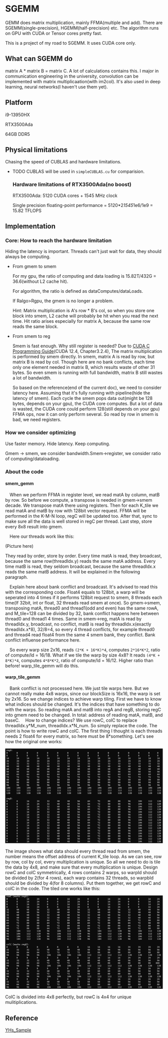 # SGEMM
  GEMM does matrix multiplication, mainly FFMA\(multiple and add\). There are SGEMM(single-precision), HGEMM(half-precision) etc. The algorithm runs on GPU with CUDA or Tensor cores pretty fast. 
  
  This is a project of my road to SGEMM. It uses CUDA core only. 
## What can SGEMM do
  matrix A * matrix B = matrix C. A lot of calculations contains this. I major in communication engineering in the university, convolution can be implemented with matrix multiplicaation(with im2col). It's also used in deep learning, neural networks(I haven't use them yet).
## Platform
  i9-13950HX
  
  RTX3500Ada
  
  64GB DDR5
## Physical limitations
  Chasing the speed of CUBLAS and hardware limitations. 
  - TODO
  CUBLAS will be used in `simpleCUBLAS.cu` for comparision.
    ### Hardware limitations of RTX3500Ada(no boost)
      RTX3500Ada: 5120 CUDA cores + 1545 MHz clock
    
      Single precision floating-point performance = 5120\*2*1545*1e6/1e9 = 15.82 TFLOPS
## Implementation
### Core: How to reach the hardware limitation
  Hiding the latency is important. Threads can't just wait for data, they should always be computing.
- From gmem to smem

  For my gpu, the ratio of computing and data loading is 15.82T/432G = 36.6(without L2 cache hit).
  
  For algorithm, the ratio is defined as dataComputes/dataLoads.
  
  If Ralgo>Rgpu, the gmem is no longer a problem.

  Hint: Matrix multiplication is A's row * B's col, so when you store one block into smem, L2 cache will probably be hit when you read the next time. Hit ratio arises especially for matrix A, because the same row reads the same block.
- From smem to reg

  Smem is fast enough. Why still register is needed? Due to [CUDA C Programming Guide](https://docs.nvidia.com/cuda/cuda-c-programming-guide/index.html#shared-memory)\(CUDA 12.4, Chapter3.2.4\), The matrix multiplication is performed by smem directly. In smem, matrix A is read by row, but matrix B is read by col. Though here are no bank conflicts, each time only one element needed in matrix B, which results waste of other 31 bytes. So even smem is running with full bandwidth, matrix B still wastes a lot of bandwidth.

  So based on the reference\(end of the current doc\), we need to consider latency here. Assuming that it's fully running with pipeline\(hide the latency of smem\). Each cycle the smem pops data out\(might be 128 bytes, depends on your gpu\), the CUDA core computes. But a lot of data is wasted, the CUDA core could perform 128\(still depends on your gpu\) FFMA ops, now it can only perform several. So read by row in smem is bad, we need registers.
### How we consider optimizing
  Use faster memory. Hide latency. Keep computing.

  Gmem -> smem, we consider bandwidth.Smem->register, we consider ratio of computing/dataloading.
### About the code
#### smem_gemm
&ensp;&ensp;When we perform FFMA in register level, we read matA by column, matB by row. So before we compute, a transpose is needed in gmem->smem decade. We transpose matA there using registers. Then for each K_tile we read matA and matB by row with 128bit vector request. FFMA will be performed in the K-M-N loop, regC will be updated too. After that, sync to make sure all the data is well stored in regC per thread. Last step, store every 8x8 result into gmem. 

&ensp;&ensp;Here our threads work like this:

\(Picture here\)

They read by order, store by order. Every time matA is read, they broadcast, because the same row\(threadIdx.y\) reads the same matA address. Every time matB is read, they seldom broadcast, because the same threadIdx.x reads the same matB address. It will be explained in the following paragraph.

&ensp;&ensp;Explain here about bank conflict and broadcast. It's advised to read this with the corresponding code. Float4 equals to 128bit, a warp will be seperated into 4 times if it performs 128bit request to smem, 8 threads each time\(If 32bit, int or float, 32 threads read smem at once\). So gmem->smem, transposing matA, thread0 and thread1\(odd and even\) has the same rowA, and M_tile=128 can be divided by 32, bank conflict happens here between thread0 and thread1 4 times. Same in smem->reg, matA is read by threadIdx.y, broadcast, no conflict, matB is read by threadIdx.x\(exactly threadIdx.x*8\), 32/8=4, so every 4 thread conflicts, for example thread0 and thread4 read float4 from the same 4 smem bank, they conflict. Bank conflict influense performance here. 

&ensp;&ensp;So every warp size 2x16, reads `(2*K + 16*K)*4`, computes `2*16*K*2`, ratio of compute/ld = 16/18. What if we tile the warp by size 4x8? It reads `(4*K + 8*K)*4`, computes `4*8*K*2`, ratio of compute/ld = 16/12. Higher ratio than before! warp_tile_gemm will do this.
#### warp_tile_gemm
&ensp;&ensp;Bank conflict is not processed here. We just tile warps here. But we cannot really make 4x8 warps, since our blockSize is 16x16, the warp is set by 2x16. So we change indices to achieve warp tiling. First we have to know what indices should be changed. It's the indices that have something to do with the warps. So reading matA and matB into regA and regB, storing regC into gmem need to be changed. In total: address of reading matA, matB, and baseC. 
&ensp;&ensp;How to change indices? We use rowC, colC to replace threadIdx.y\*M_num, threadIdx.x\*N_num. So simply replace the code. The point is how to write rowC and colC. The first thing I thought is each threads needs 2 float4 for every matrix, so here must be 8\*something. Let's see how the original one works: 

![](img/tile1.png)

The image shows what data should every thread read from smem, the number means the offset address of current K_tile loop. As we can see, row by row, col by col, every multiplication is unique. So all we need to do is tile the data by 4x8, and make sure that every multiplication is unique. Design rowC and colC symmetrically, 4 rows contains 2 warps, so warpId should be divided by 2\(for 4 rows\), each warp contains 32 threads, so warpbId should be divided by 4\(for 8 columns\). Put them together, we get rowC and colC in the code. The tiled one works like this:

![](img/tile2.png)

ColC is divided into 4x8 perfectly, but rowC is 4x4 for unique mulitiplications.
## Reference
  [YHs_Sample](https://github.com/Yinghan-Li/YHs_Sample/tree/master)
